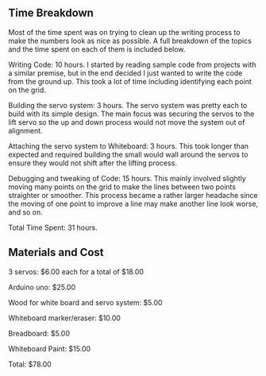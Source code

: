 ## Time Breakdown ##

Most of the time spent was on trying to clean up the writing process to make the numbers look as nice as possible. A full breakdown of the topics and the time spent on each of them is included below.

Writing Code: 10 hours. I started by reading sample code from projects with a similar premise, but in the end decided I just wanted to write the code from the ground up. This took a lot of time including identifying each point on the grid.

Building the servo system: 3 hours. The servo system was pretty each to build with its simple design. The main focus was securing the servos to the lift servo so the up and down process would not move the system out of alignment.

Attaching the servo system to Whiteboard: 3 hours. This took longer than expected and required building the small would wall around the servos to ensure they would not shift after the lifting process.

Debugging and tweaking of Code: 15 hours. This mainly involved slightly moving many points on the grid to make the lines between two points straighter or smoother. This process became a rather larger headache since the moving of one point to improve a line may make another line look worse, and so on.

Total Time Spent: 31 hours.

## Materials and Cost ##

3 servos: $6.00 each for a total of $18.00

Arduino uno: $25.00

Wood for white board and servo system: $5.00

Whiteboard marker/eraser: $10.00

Breadboard: $5.00

Whiteboard Paint: $15.00

Total: $78.00